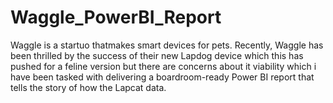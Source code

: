 # Waggle_PowerBI_Report
Waggle is a startuo thatmakes smart devices for pets. Recently, Waggle has been thrilled by the success of their new Lapdog device which this has pushed for a feline version but there are concerns about it viability which i have been tasked with delivering a boardroom-ready Power BI report that tells the story of how the Lapcat data.
